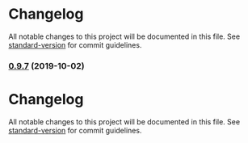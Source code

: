 # Changelog

All notable changes to this project will be documented in this file. See
[standard-version](https://github.com/conventional-changelog/standard-version) for commit guidelines.

### [0.9.7](https://github.com/andbul/typevert/compare/v0.9.5...v0.9.7) (2019-10-02)

# Changelog

All notable changes to this project will be documented in this file. See
[standard-version](https://github.com/conventional-changelog/standard-version) for commit guidelines.
